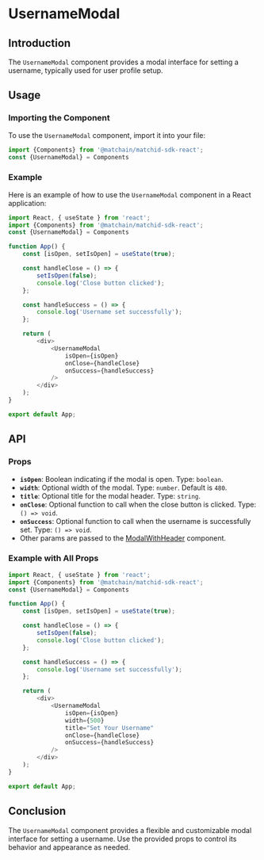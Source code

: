 # UsernameModal

## Introduction

The `UsernameModal` component provides a modal interface for setting a username, typically used for user profile setup.

## Usage

### Importing the Component

To use the `UsernameModal` component, import it into your file:

```typescript
import {Components} from '@matchain/matchid-sdk-react';
const {UsernameModal} = Components
```

### Example

Here is an example of how to use the `UsernameModal` component in a React application:

```typescript
import React, { useState } from 'react';
import {Components} from '@matchain/matchid-sdk-react';
const {UsernameModal} = Components

function App() {
    const [isOpen, setIsOpen] = useState(true);

    const handleClose = () => {
        setIsOpen(false);
        console.log('Close button clicked');
    };

    const handleSuccess = () => {
        console.log('Username set successfully');
    };

    return (
        <div>
            <UsernameModal
                isOpen={isOpen}
                onClose={handleClose}
                onSuccess={handleSuccess}
            />
        </div>
    );
}

export default App;
```

## API

### Props

- **`isOpen`**: Boolean indicating if the modal is open. Type: `boolean`.
- **`width`**: Optional width of the modal. Type: `number`. Default is `480`.
- **`title`**: Optional title for the modal header. Type: `string`.
- **`onClose`**: Optional function to call when the close button is clicked. Type: `() => void`.
- **`onSuccess`**: Optional function to call when the username is successfully set. Type: `() => void`.
- Other params are passed to the [ModalWithHeader](./Modal) component.

### Example with All Props

```typescript
import React, { useState } from 'react';
import {Components} from '@matchain/matchid-sdk-react';
const {UsernameModal} = Components

function App() {
    const [isOpen, setIsOpen] = useState(true);

    const handleClose = () => {
        setIsOpen(false);
        console.log('Close button clicked');
    };

    const handleSuccess = () => {
        console.log('Username set successfully');
    };

    return (
        <div>
            <UsernameModal
                isOpen={isOpen}
                width={500}
                title="Set Your Username"
                onClose={handleClose}
                onSuccess={handleSuccess}
            />
        </div>
    );
}

export default App;
```

## Conclusion

The `UsernameModal` component provides a flexible and customizable modal interface for setting a username. Use the provided props to control its behavior and appearance as needed.
